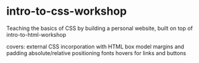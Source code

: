 # intro-to-css-workshop
Teaching the basics of CSS by building a personal website, built on top of intro-to-html-workshop

covers: 
  external CSS
  incorporation with HTML
  box model
  margins and padding
  absolute/relative positioning
  fonts
  hovers for links and buttons
